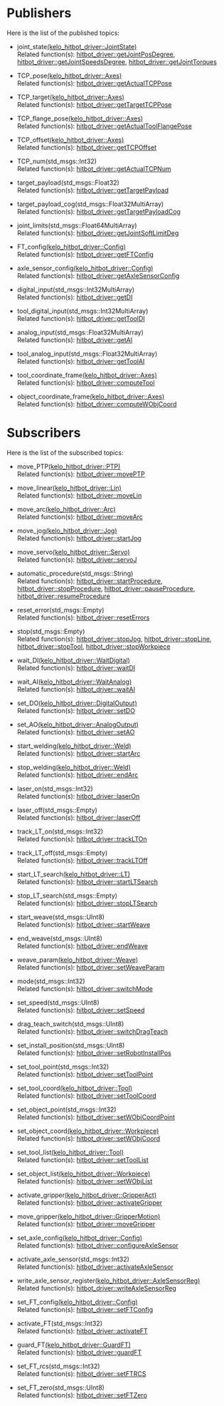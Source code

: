 # Publishers

Here is the list of the published topics:
- joint_state[(kelo_hitbot_driver::JointState)](msg/JointState.msg)  
Related function(s): [hitbot_driver::getJointPosDegree](include/kelo_hitbot_driver/HitbotDriver.h?plain=1#L443-L444), [hitbot_driver::getJointSpeedsDegree](include/kelo_hitbot_driver/HitbotDriver.h?plain=1#L449-L450), [hitbot_driver::getJointTorques](include/kelo_hitbot_driver/HitbotDriver.h?plain=1#L481-L482)

- TCP_pose[(kelo_hitbot_driver::Axes)](msg/Axes.msg)  
Related function(s): [hitbot_driver::getActualTCPPose](include/kelo_hitbot_driver/HitbotDriver.h?plain=1#L455-L458)

- TCP_target[(kelo_hitbot_driver::Axes)](msg/Axes.msg)  
Related function(s): [hitbot_driver::getTargetTCPPose](include/kelo_hitbot_driver/HitbotDriver.h?plain=1#L491-L494)

- TCP_flange_pose[(kelo_hitbot_driver::Axes)](msg/Axes.msg)  
Related function(s): [hitbot_driver::getActualToolFlangePose](include/kelo_hitbot_driver/HitbotDriver.h?plain=1#L463-L466)

- TCP_offset[(kelo_hitbot_driver::Axes)](msg/Axes.msg)  
Related function(s): [hitbot_driver::getTCPOffset](include/kelo_hitbot_driver/HitbotDriver.h?plain=1#L496-L499)

- TCP_num(std_msgs::Int32)  
Related function(s): [hitbot_driver::getActualTCPNum](include/kelo_hitbot_driver/HitbotDriver.h?plain=1#L459-L461)

- target_payload(std_msgs::Float32)  
Related function(s): [hitbot_driver::getTargetPayload](include/kelo_hitbot_driver/HitbotDriver.h?plain=1#L484-L485)

- target_payload_cog(std_msgs::Float32MultiArray)  
Related function(s): [hitbot_driver::getTargetPayloadCog](include/kelo_hitbot_driver/HitbotDriver.h?plain=1#L487-L489)

- joint_limits(std_msgs::Float64MultiArray)  
Related function(s): [hitbot_driver::getJointSoftLimitDeg](include/kelo_hitbot_driver/HitbotDriver.h?plain=1#L501-L502)

- FT_config[(kelo_hitbot_driver::Config)](msg/Config.msg)  
Related function(s): [hitbot_driver::getFTConfig](include/kelo_hitbot_driver/HitbotDriver.h?plain=1#L415-L422)

- axle_sensor_config[(kelo_hitbot_driver::Config)](msg/Config.msg)  
Related function(s): [hitbot_driver::getAxleSensorConfig](include/kelo_hitbot_driver/HitbotDriver.h?plain=1#L386-L393)

- digital_input(std_msgs::Int32MultiArray)  
Related function(s): [hitbot_driver::getDI](include/kelo_hitbot_driver/HitbotDriver.h?plain=1#L177-L179)

- tool_digital_input(std_msgs::Int32MultiArray)  
Related function(s): [hitbot_driver::getToolDI](include/kelo_hitbot_driver/HitbotDriver.h?plain=1#L196-L198)

- analog_input(std_msgs::Float32MultiArray)  
Related function(s): [hitbot_driver::getAI](include/kelo_hitbot_driver/HitbotDriver.h?plain=1#L186-L188)

- tool_analog_input(std_msgs::Float32MultiArray)  
Related function(s): [hitbot_driver::getToolAI](include/kelo_hitbot_driver/HitbotDriver.h?plain=1#L205-L207)

- tool_coordinate_frame[(kelo_hitbot_driver::Axes)](msg/Axes.msg)  
Related function(s): [hitbot_driver::computeTool](include/kelo_hitbot_driver/HitbotDriver.h?plain=1#L273-L276)

- object_coordinate_frame[(kelo_hitbot_driver::Axes)](msg/Axes.msg)  
Related function(s): [hitbot_driver::computeWObjCoord](include/kelo_hitbot_driver/HitbotDriver.h?plain=1#L289-L292)


# Subscribers

Here is the list of the subscribed topics:
- move_PTP[(kelo_hitbot_driver::PTP)](msg/PTP.msg)  
Related function(s): [hitbot_driver::movePTP](include/kelo_hitbot_driver/HitbotDriver.h?plain=1#L66-L79)

- move_linear[(kelo_hitbot_driver::Lin)](msg/Lin.msg)  
Related function(s): [hitbot_driver::moveLin](include/kelo_hitbot_driver/HitbotDriver.h?plain=1#L111-L124)

- move_arc[(kelo_hitbot_driver::Arc)](msg/Arc.msg)  
Related function(s): [hitbot_driver::moveArc](include/kelo_hitbot_driver/HitbotDriver.h?plain=1#L96-L109)

- move_jog[(kelo_hitbot_driver::Jog)](msg/Jog.msg)  
Related function(s): [hitbot_driver::startJog](include/kelo_hitbot_driver/HitbotDriver.h?plain=1#L126-L133)

- move_servo[(kelo_hitbot_driver::Servo)](msg/Servo.msg)  
Related function(s): [hitbot_driver::servoJ](include/kelo_hitbot_driver/HitbotDriver.h?plain=1#L135-L142)

- automatic_procedure(std_msgs::String)  
Related function(s): [hitbot_driver::startProcedure](include/kelo_hitbot_driver/HitbotDriver.h?plain=1#L144-L145), [hitbot_driver::stopProcedure](include/kelo_hitbot_driver/HitbotDriver.h?plain=1#L147-L148), [hitbot_driver::pauseProcedure](include/kelo_hitbot_driver/HitbotDriver.h?plain=1#L150-L151), [hitbot_driver::resumeProcedure](include/kelo_hitbot_driver/HitbotDriver.h?plain=1#L153-L154)

- reset_error(std_msgs::Empty)  
Related function(s): [hitbot_driver::resetErrors](include/kelo_hitbot_driver/HitbotDriver.h?plain=1#L156-L157)

- stop(std_msgs::Empty)  
Related function(s): [hitbot_driver::stopJog](include/kelo_hitbot_driver/HitbotDriver.h?plain=1#L159-L160), [hitbot_driver::stopLine](include/kelo_hitbot_driver/HitbotDriver.h?plain=1#L162-L163), [hitbot_driver::stopTool](include/kelo_hitbot_driver/HitbotDriver.h?plain=1#L165-L166), [hitbot_driver::stopWorkpiece](include/kelo_hitbot_driver/HitbotDriver.h?plain=1#L168-L169)

- wait_DI[(kelo_hitbot_driver::WaitDigital)](msg/WaitDigital.msg)  
Related function(s): [hitbot_driver::waitDI](include/kelo_hitbot_driver/HitbotDriver.h?plain=1#L209-L214)

- wait_AI[(kelo_hitbot_driver::WaitAnalog)](msg/WaitAnalog.msg)  
Related function(s): [hitbot_driver::waitAI](include/kelo_hitbot_driver/HitbotDriver.h?plain=1#L216-L221)

- set_DO[(kelo_hitbot_driver::DigitalOutput)](msg/DigitalOutput.msg)  
Related function(s): [hitbot_driver::setDO](include/kelo_hitbot_driver/HitbotDriver.h?plain=1#L171-L175)

- set_AO[(kelo_hitbot_driver::AnalogOutput)](msg/AnalogOutput.msg)  
Related function(s): [hitbot_driver::setAO](include/kelo_hitbot_driver/HitbotDriver.h?plain=1#L181-L184)

- start_welding[(kelo_hitbot_driver::Weld)](msg/Weld.msg)  
Related function(s): [hitbot_driver::startArc](include/kelo_hitbot_driver/HitbotDriver.h?plain=1#L311-L314)

- stop_welding[(kelo_hitbot_driver::Weld)](msg/Weld.msg)  
Related function(s): [hitbot_driver::endArc](include/kelo_hitbot_driver/HitbotDriver.h?plain=1#L316-L319)

- laser_on(std_msgs::Int32)  
Related function(s): [hitbot_driver::laserOn](include/kelo_hitbot_driver/HitbotDriver.h?plain=1#L321-L323)

- laser_off(std_msgs::Empty)  
Related function(s): [hitbot_driver::laserOff](include/kelo_hitbot_driver/HitbotDriver.h?plain=1#L325-L326)

- track_LT_on(std_msgs::Int32)  
Related function(s): [hitbot_driver::trackLTOn](include/kelo_hitbot_driver/HitbotDriver.h?plain=1#L328-L329)

- track_LT_off(std_msgs::Empty)  
Related function(s): [hitbot_driver::trackLTOff](include/kelo_hitbot_driver/HitbotDriver.h?plain=1#L331-L332)

- start_LT_search[(kelo_hitbot_driver::LT)](msg/LT.msg)  
Related function(s): [hitbot_driver::startLTSearch](include/kelo_hitbot_driver/HitbotDriver.h?plain=1#L334-L339)

- stop_LT_search(std_msgs::Empty)  
Related function(s): [hitbot_driver::stopLTSearch](include/kelo_hitbot_driver/HitbotDriver.h?plain=1#L341-L342)

- start_weave(std_msgs::UInt8)  
Related function(s): [hitbot_driver::startWeave](include/kelo_hitbot_driver/HitbotDriver.h?plain=1#L353-L355)

- end_weave(std_msgs::UInt8)  
Related function(s): [hitbot_driver::endWeave](include/kelo_hitbot_driver/HitbotDriver.h?plain=1#L357-L359)

- weave_param[(kelo_hitbot_driver::Weave)](msg/Weave.msg)  
Related function(s): [hitbot_driver::setWeaveParam](include/kelo_hitbot_driver/HitbotDriver.h?plain=1#L344-L351)

- mode(std_msgs::Int32)  
Related function(s): [hitbot_driver::switchMode](include/kelo_hitbot_driver/HitbotDriver.h?plain=1#L241-L243)

- set_speed(std_msgs::UInt8)  
Related function(s): [hitbot_driver::setSpeed](include/kelo_hitbot_driver/HitbotDriver.h?plain=1#L245-L247)

- drag_teach_switch(std_msgs::UInt8)  
Related function(s): [hitbot_driver::switchDragTeach](include/kelo_hitbot_driver/HitbotDriver.h?plain=1#L249-L251)

- set_install_position(std_msgs::UInt8)  
Related function(s): [hitbot_driver::setRobotInstallPos](include/kelo_hitbot_driver/HitbotDriver.h?plain=1#L253-L255)

- set_tool_point(std_msgs::Int32)  
Related function(s): [hitbot_driver::setToolPoint](include/kelo_hitbot_driver/HitbotDriver.h?plain=1#L269-L271)

- set_tool_coord[(kelo_hitbot_driver::Tool)](msg/Tool.msg)  
Related function(s): [hitbot_driver::setToolCoord](include/kelo_hitbot_driver/HitbotDriver.h?plain=1#L278-L283)

- set_object_point(std_msgs::Int32)  
Related function(s): [hitbot_driver::setWObjCoordPoint](include/kelo_hitbot_driver/HitbotDriver.h?plain=1#L285-L287)

- set_object_coord[(kelo_hitbot_driver::Workpiece)](msg/Workpiece.msg)  
Related function(s): [hitbot_driver::setWObjCoord](include/kelo_hitbot_driver/HitbotDriver.h?plain=1#L294-L297)

- set_tool_list[(kelo_hitbot_driver::Tool)](msg/Tool.msg)  
Related function(s): [hitbot_driver::setToolList](include/kelo_hitbot_driver/HitbotDriver.h?plain=1#L299-L304)

- set_object_list[(kelo_hitbot_driver::Workpiece)](msg/Workpiece.msg)  
Related function(s): [hitbot_driver::setWObjList](include/kelo_hitbot_driver/HitbotDriver.h?plain=1#L306-L309)

- activate_gripper[(kelo_hitbot_driver::GripperAct)](msg/GripperAct.msg)  
Related function(s): [hitbot_driver::activateGripper](include/kelo_hitbot_driver/HitbotDriver.h?plain=1#L361-L364)

- move_gripper[(kelo_hitbot_driver::GripperMotion)](msg/GripperMotion.msg)  
Related function(s): [hitbot_driver::moveGripper](include/kelo_hitbot_driver/HitbotDriver.h?plain=1#L366-L372)

- set_axle_config[(kelo_hitbot_driver::Config)](msg/Config.msg)  
Related function(s): [hitbot_driver::configureAxleSensor](include/kelo_hitbot_driver/HitbotDriver.h?plain=1#L378-L384)

- activate_axle_sensor(std_msgs::Int32)  
Related function(s): [hitbot_driver::activateAxleSensor](include/kelo_hitbot_driver/HitbotDriver.h?plain=1#L395-L397)

- write_axle_sensor_register[(kelo_hitbot_driver::AxleSensorReg)](msg/AxleSensorReg.msg)  
Related function(s): [hitbot_driver::writeAxleSensorReg](include/kelo_hitbot_driver/HitbotDriver.h?plain=1#L399-L405)

- set_FT_config[(kelo_hitbot_driver::Config)](msg/Config.msg)  
Related function(s): [hitbot_driver::setFTConfig](include/kelo_hitbot_driver/HitbotDriver.h?plain=1#L407-L413)

- activate_FT(std_msgs::Int32)  
Related function(s): [hitbot_driver::activateFT](include/kelo_hitbot_driver/HitbotDriver.h?plain=1#L424-L426)

- guard_FT[(kelo_hitbot_driver::GuardFT)](msg/GuardFT.msg)  
Related function(s): [hitbot_driver::guardFT](include/kelo_hitbot_driver/HitbotDriver.h?plain=1#L428-L433)

- set_FT_rcs(std_msgs::Int32)  
Related function(s): [hitbot_driver::setFTRCS](include/kelo_hitbot_driver/HitbotDriver.h?plain=1#L435-L437)

- set_FT_zero(std_msgs::UInt8)  
Related function(s): [hitbot_driver::setFTZero](include/kelo_hitbot_driver/HitbotDriver.h?plain=1#L439-L441)

